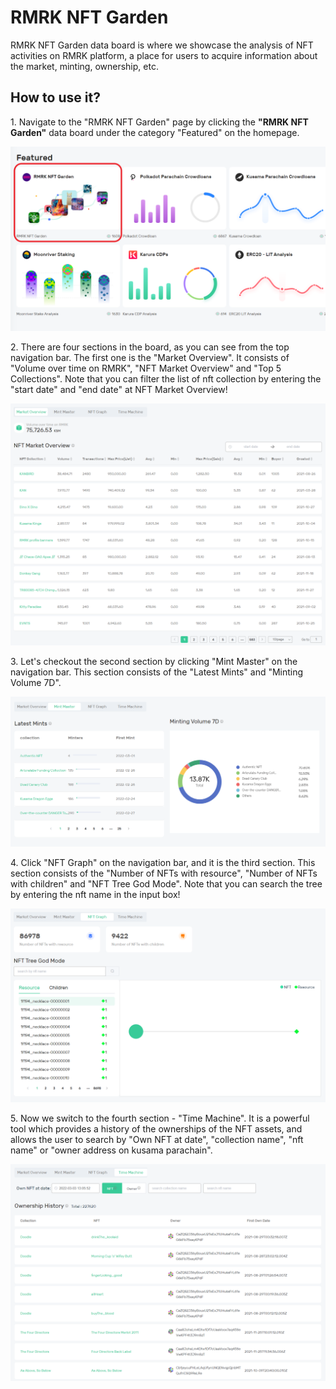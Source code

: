 # RMRK NFT Garden

RMRK NFT Garden data board is where we showcase the analysis of NFT activities on RMRK platform, a place for users to acquire information about the market, minting, ownership, etc.

## How to use it?

1\. Navigate to the "RMRK NFT Garden" page by clicking the **"RMRK NFT Garden"** data board under the category "Featured" on the homepage.

![](<../.gitbook/assets/rmrk-nft-garden-0.png>)

2\. There are four sections in the board, as you can see from the top navigation bar. The first one is the "Market Overview". It consists of "Volume over time on RMRK", "NFT Market Overview" and "Top 5 Collections". Note that you can filter the list of nft collection by entering the "start date" and "end date" at NFT Market Overview!

![](<../.gitbook/assets/rmrk-nft-garden-1.png>)

3\. Let's checkout the second section by clicking "Mint Master" on the navigation bar. This section consists of the "Latest Mints" and "Minting Volume 7D".

![](<../.gitbook/assets/rmrk-nft-garden-2.png>)

4\. Click "NFT Graph" on the navigation bar, and it is the third section. This section consists of the "Number of NFTs with resource", "Number of NFTs with children" and "NFT Tree God Mode". Note that you can search the tree by entering the nft name in the input box!

![](<../.gitbook/assets/rmrk-nft-garden-3.png>)

5\. Now we switch to the fourth section - "Time Machine". It is a powerful tool which provides a history of the ownerships of the NFT assets, and allows the user to search by "Own NFT at date", "collection name", "nft name" or "owner address on kusama parachain".

![](<../.gitbook/assets/rmrk-nft-garden-4.png>)
